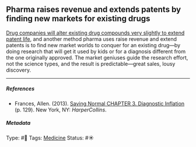 ## Pharma raises revenue and extends patents by finding new markets for existing drugs

[Drug companies will alter existing drug compounds very slightly to extend patent life](Drug%20companies%20will%20alter%20existing%20drug%20compounds%20very%20slightly%20to%20extend%20patent%20life.md), and another method pharma uses raise revenue and extend patents is to find new market worlds to conquer for an existing drug—by doing research that will get it used by kids or for a diagnosis different from the one originally approved. The market geniuses guide the research effort, not the science types, and the result is predictable—great sales, lousy discovery.

---

##### References

* Frances, Allen. (2013). [Saving Normal CHAPTER 3. Diagnostic Inflation](Saving%20Normal%20CHAPTER%203.%20Diagnostic%20Inflation.md) (p. 129). New York, NY: *HarperCollins*.

##### Metadata

Type: #🔴 
Tags: [Medicine](Medicine.md)
Status: #☀️ 
